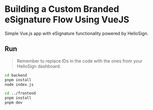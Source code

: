 # Building a Custom Branded eSignature Flow Using VueJS

Simple Vue.js app with eSignature functionality powered by HelloSign.

## Run

> Remember to replace IDs in the code with the ones from your HelloSign dashboard.

```bash
cd backend
pnpm install
node index.js

cd ../frontend
pnpm install
pnpm dev
```
